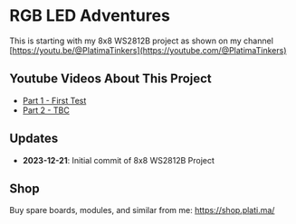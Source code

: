 # RGB LED Adventures
This is starting with my 8x8 WS2812B project as shown on my channel [https://youtu.be/@PlatimaTinkers](https://youtube.com/@PlatimaTinkers)

## Youtube Videos About This Project
 - [Part 1 - First Test](https://www.youtube.com/watch?v=TBC)
 - [Part 2 - TBC]()

## Updates
* **2023-12-21**: Initial commit of 8x8 WS2812B Project

## Shop
Buy spare boards, modules, and similar from me: https://shop.plati.ma/
